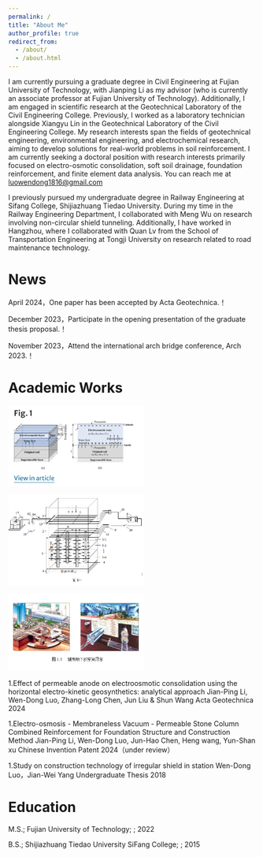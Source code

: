 ```yaml
---
permalink: /
title: "About Me"
author_profile: true
redirect_from: 
  - /about/
  - /about.html
---
```


I am currently pursuing a graduate degree in Civil Engineering at Fujian University of Technology, with Jianping Li as my advisor (who is currently an associate professor at Fujian University of Technology). Additionally, I am engaged in scientific research at the Geotechnical Laboratory of the Civil Engineering College. Previously, I worked as a laboratory technician alongside Xiangyu Lin in the Geotechnical Laboratory of the Civil Engineering College. My research interests span the fields of geotechnical engineering, environmental engineering, and electrochemical research, aiming to develop solutions for real-world problems in soil reinforcement. I am currently seeking a doctoral position with research interests primarily focused on electro-osmotic consolidation, soft soil drainage, foundation reinforcement, and finite element data analysis. You can reach me at luowendong1816@gmail.com

I previously pursued my undergraduate degree in Railway Engineering at Sifang College, Shijiazhuang Tiedao University. During my time in the Railway Engineering Department, I collaborated with Meng Wu on research involving non-circular shield tunneling. Additionally, I have worked in Hangzhou, where I collaborated with Quan Lv from the School of Transportation Engineering at Tongji University on research related to road maintenance technology.


News
======
April 2024，One paper has been accepted by Acta Geotechnica.！

December 2023，Participate in the opening presentation of the graduate thesis proposal.！

November 2023，Attend the international arch bridge conference, Arch 2023.！


Academic Works
======

![images](https://github.com/WendongLuo/My-Web-Sites/blob/master/images/work1.png)

![images](https://github.com/WendongLuo/My-Web-Sites/blob/master/images/work2.png)

![images](https://github.com/WendongLuo/My-Web-Sites/blob/master/images/work3.png)


1.Effect of permeable anode on electroosmotic consolidation using the horizontal electro-kinetic geosynthetics: analytical approach
Jian-Ping Li, Wen-Dong Luo, Zhang-Long Chen, Jun Liu & Shun Wang
Acta Geotechnica 2024

1.Electro-osmosis - Membraneless Vacuum - Permeable Stone Column Combined Reinforcement for Foundation Structure and Construction Method
Jian-Ping Li, Wen-Dong Luo, Jun-Hao Chen, Heng wang, Yun-Shan xu
Chinese Invention Patent 2024（under review）

1.Study on construction technology of irregular shield in station 
Wen-Dong Luo，Jian-Wei Yang 
Undergraduate Thesis 2018


Education
======
M.S.; Fujian University of Technology; ; 2022

B.S.; Shijiazhuang Tiedao University SiFang College; ; 2015



